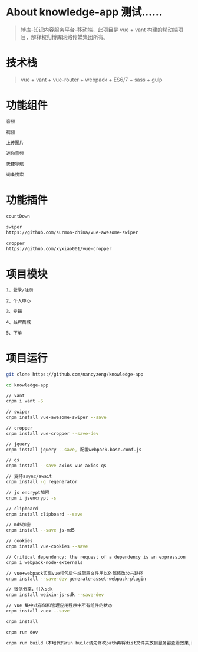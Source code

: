 # About knowledge-app  测试......

> 博库-知识内容服务平台-移动端，此项目是 vue + vant 构建的移动端项目，解释权归博库网络传媒集团所有。

# 技术栈

> vue + vant + vue-router + webpack + ES6/7 + sass + gulp

# 功能组件

``` bash
音频

视频

上传图片

迷你音频

快捷导航

词条搜索
```

# 功能插件

``` bash
countDown

swiper
https://github.com/surmon-china/vue-awesome-swiper

cropper
https://github.com/xyxiao001/vue-cropper
```

# 项目模块

``` bash
1、登录/注册

2、个人中心

3、专辑

4、品牌商城

5、下单
```

# 项目运行

``` bash
git clone https://github.com/nancyzeng/knowledge-app

cd knowledge-app

// vant
cnpm i vant -S

// swiper
cnpm install vue-awesome-swiper --save

// cropper
cnpm install vue-cropper --save-dev

// jquery
cnpm install jquery --save, 配置webpack.base.conf.js

// qs
cnpm install --save axios vue-axios qs 

// 支持async/await
cnpm install -g regenerator

// js encrypt加密
cnpm i jsencrypt -s

// clipboard
cnpm install clipboard --save

// md5加密
cnpm install --save js-md5

// cookies
cnpm install vue-cookies --save

// Critical dependency: the request of a dependency is an expression
cnpm i webpack-node-externals

// vue+webpack实现vue打包后生成配置文件用以外部修改公共路径
cnpm install --save-dev generate-asset-webpack-plugin

// 微信分享，引入sdk
cnpm install weixin-js-sdk --save-dev

// vue 集中式存储和管理应用程序中所有组件的状态
cnpm install vuex --save

cnpm install

cnpm run dev

cnpm run build（本地代码run build请先修改path再将dist文件夹放到服务器查看效果,配置webpack.prod.conf.js - util.js - config/index.js）
```
